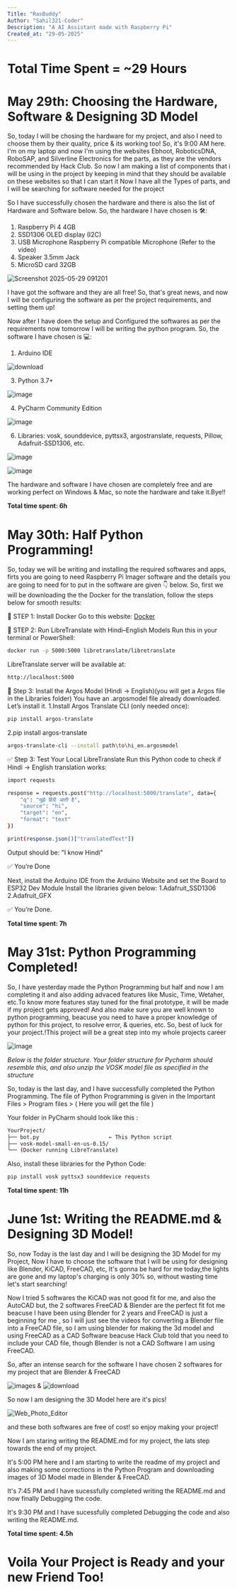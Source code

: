 ```yaml
---
Title: "RasBuddy"
Author: "Sahil321-Coder"
Description: "A AI Assistant made with Raspberry Pi"
Created_at: "29-05-2025"
---
```

# Total Time Spent = ~29 Hours

# May 29th: Choosing the Hardware, Software & Designing 3D Model


So, today I will be chosing the hardware for my project, and also I need to choose them by their quality, price & its working too! So, it's 9:00 AM here. I'm on my laptop and now I'm using the websites Ebhoot, RoboticsDNA, RoboSAP, and Silverline Electronics for the parts, as they are the vendors recommended by Hack Club. So now I am making a list of components that i will be using in the project by keeping in mind that they should be available on these websites so that I can start it Now I have all the Types of parts, and I will be searching for software needed for the project

So I have successfully chosen the hardware and there is also the list of Hardware and Software below.
So, the hardware I have chosen is 🛠️:
 1. Raspberry Pi 4 4GB
 2. SSD1306 OLED display (I2C)
 3. USB Microphone Raspberry Pi compatible Microphone (Refer to the video) 
 4. Speaker 3.5mm Jack
 5. MicroSD card 32GB

   ![Screenshot 2025-05-29 091201](https://github.com/user-attachments/assets/a8cdb03f-1d8e-487b-b8e6-5aa9c7ed2e48)

I have got the software and they are all free! So, that's great news, and now I will be configuring the software as per the project requirements, and setting them up!

Now after I have doen the setup and Configured the softwares as per the requirements now tomorrow I will be writing the python program.
So, the software I have chosen is 💻:

 1. Arduino IDE

![download](https://github.com/user-attachments/assets/ab0e670a-fe69-4f4a-a1f3-fd473b00838a)
 
 3. Python 3.7+

![image](https://github.com/user-attachments/assets/ad84a264-cf08-4589-9adb-76894905b943)


 4. PyCharm Community Edition

![image](https://github.com/user-attachments/assets/08a956b5-b86f-4704-9361-9171d5bfa715)

   
 6. Libraries: vosk, sounddevice, pyttsx3, argostranslate, requests, Pillow, Adafruit-SSD1306, etc.

![image](https://github.com/user-attachments/assets/a22aeefc-d90c-4331-8823-27c9c90ca5eb)


![image](https://github.com/user-attachments/assets/6b312600-d56f-4ce7-9ff7-576b62c82780)


The hardware and software I have chosen are completely free and are working perfect on Windows & Mac, so note the hardware and take it.Bye!!

**Total time spent: 6h**

# May 30th: Half Python Programming!

So, today we will be writing and installing the required softwares and apps, firts you are going to need Raspberry Pi Imager software and the details you are going to need for to put in the software are given 👇 below.
So, first we will be downloading the the Docker for the translation, follow the steps below for smooth results:

🔧 STEP 1: Install Docker
Go to this website: [Docker](https://www.docker.com/products/docker-desktop)

🧠 STEP 2: Run LibreTranslate with Hindi–English Models
Run this in your terminal or PowerShell:

```bash
docker run -p 5000:5000 libretranslate/libretranslate
```
LibreTranslate server will be available at:
```bash
http://localhost:5000
```
🧠 Step 3: Install the Argos Model (Hindi → English)(you will get a Argos file in the Libraries folder)
You have an .argosmodel file already downloaded. Let’s install it.
1.Install Argos Translate CLI (only needed once):
```bash
pip install argos-translate
```
2.pip install argos-translate
```bash
argos-translate-cli --install path\to\hi_en.argosmodel
```
✅ Step 3: Test Your Local LibreTranslate
Run this Python code to check if Hindi → English translation works:
```bash
import requests

response = requests.post("http://localhost:5000/translate", data={
    "q": "मुझे हिंदी आती है",
    "source": "hi",
    "target": "en",
    "format": "text"
})

print(response.json()["translatedText"])
```

Output should be: "I know Hindi"

✅ You’re Done


Next, install the Arduino IDE from the Arduino Website and set the Board to ESP32 Dev Module
Install the libraries given below:
1.Adafruit_SSD1306
2.Adafruit_GFX

✅ You’re Done.

**Total time spent: 7h**

# May 31st: Python Programming Completed!

So, I have yesterday made the Python Programming but half and now I am completing it and also adding advaced features like Music, Time, Wetaher, etc.To know more features stay  tuned for the final prototype, it will be made if my project gets approved! And also make sure you are well known to python programming, beacuse you need to have a proper knowledge of python for this project, to resolve error, & queries, etc. So, best of luck for your project.!This project will be a great step into my whole projects career 


![image](https://github.com/user-attachments/assets/461667cd-eb3d-4e78-9c2b-44ed97a6aac6)


*Below is the folder structure. Your folder structure for Pycharm should resemble this, and also unzip the VOSK model file as specified in the structure*

So, today is the last day, and  I have successfully completed the Python Programming. The file of Python Programming is given in the Important Files > Program files > ( Here you will get the file ) 

Your folder in PyCharm should look like this :
```bash
YourProject/
├── bot.py                      ← This Python script
├── vosk-model-small-en-us-0.15/
└── (Docker running LibreTranslate)
```

Also, install these libraries for the Python Code:
```bash
pip install vosk pyttsx3 sounddevice requests
```


**Total time spent: 11h**

# June 1st: Writing the README.md & Designing 3D Model!

So, now Today is the last day and I will be designing the 3D Model for my Project, Now I have to choose the software that I will be using for designing like Blender, KiCAD, FreeCAD, etc, It's gonna be hard for me today,the lights are gone and my laptop's charging is only 30% so, without wasting time  let's start searching!

Now I tried 5 softwares the KiCAD was not good fit for me, and also the AutoCAD but, the 2 softwares FreeCAD & Blender are the perfect fit fot me beacuse I have been using Blender for 2 years and FreeCAD is just a beginning for me , so I will just see the videos for converting a Blender file into a FreeCAD file, so I am using blender for making the 3d model and using FreeCAD as a CAD Software beacuse Hack Club told that you need to include your CAD file, though Blender is not a CAD Software I am using FreeCAD.


So, after an intense search for the software I have chosen 2 softwares for  my project that are Blender & FreeCAD

![images](https://github.com/user-attachments/assets/0ae76cf4-5967-4503-8770-ea9912f327a6) &  ![download](https://github.com/user-attachments/assets/ad5630df-0911-49ba-b514-d9307ad97a46)

So now I am designing the 3D Model here are it's pics!

![Web_Photo_Editor](https://github.com/user-attachments/assets/675ffecb-1269-4aae-b113-db4bb5b49e6a)

and these both softwares are  free of cost! so enjoy making your project!

Now I am staring writing the README.md for my project, the lats step towards the end of my project.

It's 5:00 PM here and I am starting to write the readme of my project and also making some corrections in the Python Program and downloading images of 3D Model made in Blender & FreeCAD.

It's 7:45 PM and I have sucessfully completed writing the README.md and now finally Debugging the code.

It's 9:30 PM and I have sucessfully completed Debugging the code and also writing the README.md.

**Total time spent: 4.5h**

# Voila Your Project is Ready and your new Friend Too!

